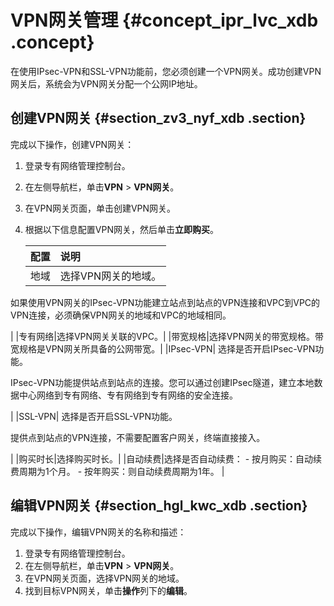 # VPN网关管理 {#concept_ipr_lvc_xdb .concept}

在使用IPsec-VPN和SSL-VPN功能前，您必须创建一个VPN网关。成功创建VPN网关后，系统会为VPN网关分配一个公网IP地址。

## 创建VPN网关 {#section_zv3_nyf_xdb .section}

完成以下操作，创建VPN网关：

1.  登录专有网络管理控制台。
2.  在左侧导航栏，单击**VPN** \> **VPN网关**。
3.  在VPN网关页面，单击创建VPN网关。
4.  根据以下信息配置VPN网关，然后单击**立即购买**。

    |配置|说明|
    |:-|:-|
    |地域| 选择VPN网关的地域。

 如果使用VPN网关的IPsec-VPN功能建立站点到站点的VPN连接和VPC到VPC的VPN连接，必须确保VPN网关的地域和VPC的地域相同。

 |
    |专有网络|选择VPN网关关联的VPC。|
    |带宽规格|选择VPN网关的带宽规格。带宽规格是VPN网关所具备的公网带宽。|
    |IPsec-VPN| 选择是否开启IPsec-VPN功能。

 IPsec-VPN功能提供站点到站点的连接。您可以通过创建IPsec隧道，建立本地数据中心网络到专有网络、专有网络到专有网络的安全连接。

 |
    |SSL-VPN| 选择是否开启SSL-VPN功能。

 提供点到站点的VPN连接，不需要配置客户网关，终端直接接入。

 |
    |购买时长|选择购买时长。|
    |自动续费|选择是否自动续费：    -   按月购买：自动续费周期为1个月。
    -   按年购买：则自动续费周期为1年。
|


## 编辑VPN网关 {#section_hgl_kwc_xdb .section}

完成以下操作，编辑VPN网关的名称和描述：

1.  登录专有网络管理控制台。
2.  在左侧导航栏，单击**VPN** \> **VPN网关**。
3.  在VPN网关页面，选择VPN网关的地域。
4.  找到目标VPN网关，单击**操作**列下的**编辑**。

